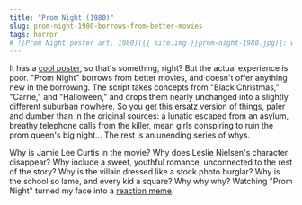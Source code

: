 ```yaml
---
title: "Prom Night (1980)"
slug: prom-night-1980-borrows-from-better-movies
tags: horror
# ![Prom Night poster art, 1980]({{ site.img }}prom-night-1980.jpg){: width="220" .top .right .tilt .pull }
---
```

It has a [cool poster](https://duckduckgo.com/?q=Prom+Night+1980+original+movie+poster&iax=images&ia=images), so that's something, right? But the actual experience is poor. "Prom Night" borrows from better movies, and doesn't offer anything new in the borrowing. The script takes concepts from "Black Christmas," "Carrie," and "Halloween," and drops them nearly unchanged into a slightly different suburban nowhere. So you get this ersatz version of things, paler and dumber than in the original sources: a lunatic escaped from an asylum, breathy telephone calls from the killer, mean girls conspiring to ruin the prom queen's big night... The rest is an unending series of whys.

<!--more-->

Why is Jamie Lee Curtis in the movie? Why does Leslie Nielsen's character disappear? Why include a sweet, youthful romance, unconnected to the rest of the story? Why is the villain dressed like a stock photo burglar? Why is the school so lame, and every kid a square? Why why why? Watching "Prom Night" turned my face into a [reaction meme](https://duckduckgo.com/?q=Confused+Reporter+Jonathan+Swan&iax=images&ia=images).
